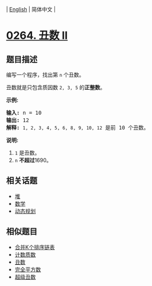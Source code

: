 
| [English](README_EN.md) | 简体中文 |
# [0264. 丑数 II](https://leetcode-cn.com/problems/ugly-number-ii/)
## 题目描述
<p>编写一个程序，找出第 <code>n</code> 个丑数。</p>

<p>丑数就是只包含质因数&nbsp;<code>2, 3, 5</code> 的<strong>正整数</strong>。</p>

<p><strong>示例:</strong></p>

<pre><strong>输入:</strong> n = 10
<strong>输出:</strong> 12
<strong>解释: </strong><code>1, 2, 3, 4, 5, 6, 8, 9, 10, 12</code> 是前 10 个丑数。</pre>

<p><strong>说明:&nbsp;</strong>&nbsp;</p>

<ol>
	<li><code>1</code>&nbsp;是丑数。</li>
	<li><code>n</code>&nbsp;<strong>不超过</strong>1690。</li>
</ol>

## 相关话题
- [堆](https://leetcode-cn.com/tag/heap)
- [数学](https://leetcode-cn.com/tag/math)
- [动态规划](https://leetcode-cn.com/tag/dynamic-programming)
## 相似题目
- [合并K个排序链表](../merge-k-sorted-lists/README.md)
- [计数质数](../count-primes/README.md)
- [丑数](../ugly-number/README.md)
- [完全平方数](../perfect-squares/README.md)
- [超级丑数](../super-ugly-number/README.md)
